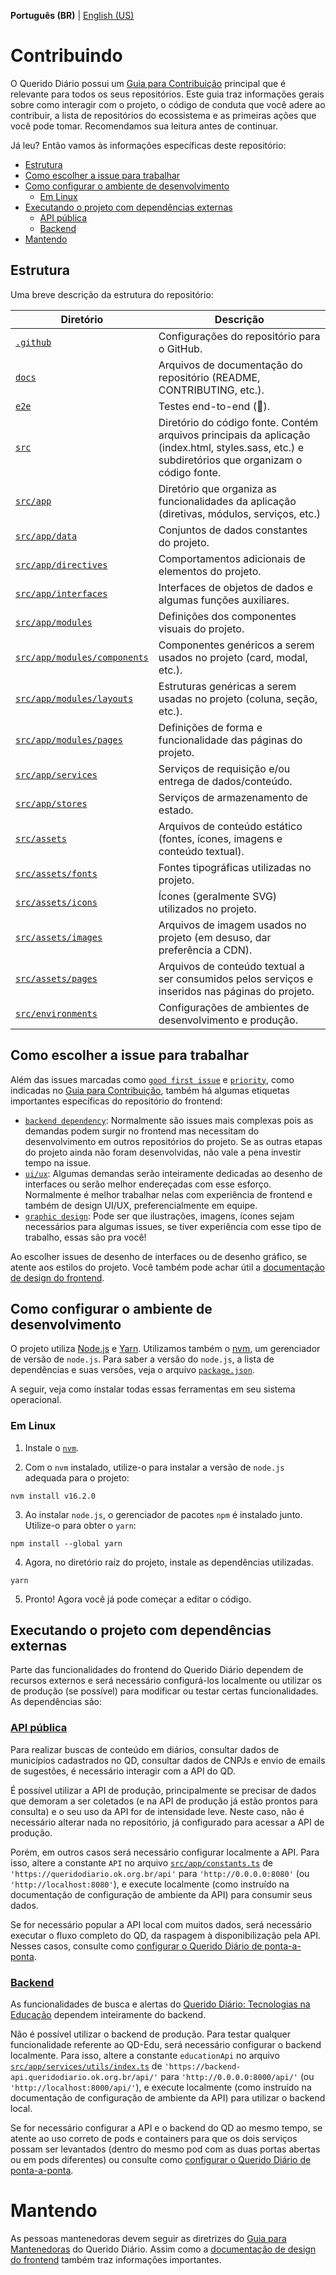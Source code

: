 **Português (BR)** | [English (US)](/docs/CONTRIBUTING-en-US.md)

# Contribuindo
O Querido Diário possui um [Guia para Contribuição](https://docs.queridodiario.ok.org.br/pt-br/latest/contribuindo/guia-de-contribuicao.html#contribuindo) principal que é relevante para todos os seus repositórios. Este guia traz informações gerais sobre como interagir com o projeto, o código de conduta que você adere ao contribuir, a lista de repositórios do ecossistema e as primeiras ações que você pode tomar. Recomendamos sua leitura antes de continuar.

Já leu? Então vamos às informações específicas deste repositório:
- [Estrutura](#estrutura)
- [Como escolher a issue para trabalhar](#como-escolher-a-issue-para-trabalhar)
- [Como configurar o ambiente de desenvolvimento](#como-configurar-o-ambiente-de-desenvolvimento)
    - [Em Linux](#em-linux)
- [Executando o projeto com dependências externas](#executando-o-projeto-com-dependências-externas)
    - [API pública](#api-pública)
    - [Backend](#backend)
- [Mantendo](#mantendo)

## Estrutura

Uma breve descrição da estrutura do repositório:

| **Diretório**                                               | **Descrição**                                                                                                                                    |
|-------------------------------------------------------------|--------------------------------------------------------------------------------------------------------------------------------------------------|
| [`.github`](/.github)                                       | Configurações do repositório para o GitHub.                                                                                                      |
| [`docs`](/docs)                                             | Arquivos de documentação do repositório (README, CONTRIBUTING, etc.).                                                                            |
| [`e2e`](/e2e)                                               | Testes end-to-end (👀).                                                                                                                          |
| [`src`](/src)                                               | Diretório do código fonte. Contém arquivos principais da aplicação (index.html, styles.sass, etc.) e subdiretórios que organizam o código fonte. |
| [`src/app`](/src/app)                                       | Diretório que organiza as funcionalidades da aplicação (diretivas, módulos, serviços, etc.)                                                      |
| [`src/app/data`](/src/app/data)                             | Conjuntos de dados constantes do projeto.                                                                                                        |
| [`src/app/directives`](/src/app/directives)                 | Comportamentos adicionais de elementos do projeto.                                                                                               |
| [`src/app/interfaces`](/src/app/interfaces)                 | Interfaces de objetos de dados e algumas funções auxiliares.                                                                                     |
| [`src/app/modules`](/src/app/modules)                       | Definições dos componentes visuais do projeto.                                                                                                   |
| [`src/app/modules/components`](/src/app/modules/components) | Componentes genéricos a serem usados no projeto (card, modal, etc.).                                                                             |
| [`src/app/modules/layouts`](/src/app/modules/layouts)       | Estruturas genéricas a serem usadas no projeto (coluna, seção, etc.).                                                                            |
| [`src/app/modules/pages`](/src/app/modules/pages)           | Definições de forma e funcionalidade das páginas do projeto.                                                                                     |
| [`src/app/services`](/src/app/services)                     | Serviços de requisição e/ou entrega de dados/conteúdo.                                                                                           |
| [`src/app/stores`](/src/app/stores)                         | Serviços de armazenamento de estado.                                                                                                             |
| [`src/assets`](/src/assets)                                 | Arquivos de conteúdo estático (fontes, ícones, imagens e conteúdo textual).                                                                      |
| [`src/assets/fonts`](/src/assets/fonts)                     | Fontes tipográficas utilizadas no projeto.                                                                                                       |
| [`src/assets/icons`](/src/assets/icons)                     | Ícones (geralmente SVG) utilizados no projeto.                                                                                                   |
| [`src/assets/images`](/src/assets/images)                   | Arquivos de imagem usados no projeto (em desuso, dar preferência a CDN).                                                                         |
| [`src/assets/pages`](/src/assets/pages)                     | Arquivos de conteúdo textual a ser consumidos pelos serviços e inseridos nas páginas do projeto.                                                 |
| [`src/environments`](/src/environments)                     | Configurações de ambientes de desenvolvimento e produção.                                                                                        |


## Como escolher a issue para trabalhar

Além das issues marcadas como [`good first issue`](https://github.com/okfn-brasil/querido-diario-frontend/issues?q=is%3Aissue+is%3Aopen+label%3A%22good+first+issue%22) e [`priority`](https://github.com/okfn-brasil/querido-diario-frontend/issues?q=is%3Aissue+is%3Aopen+label%3A%22priority%22), como indicadas no [Guia para Contribuição](https://docs.queridodiario.ok.org.br/pt-br/latest/contribuindo/guia-de-contribuicao.html#contribuindo), também há algumas etiquetas importantes específicas do repositório do frontend:
- [`backend dependency`](https://github.com/okfn-brasil/querido-diario-frontend/issues?q=is%3Aissue+is%3Aopen+label%3A%22backend+dependency%22): Normalmente são issues mais complexas pois as demandas podem surgir no frontend mas necessitam do desenvolvimento em outros repositórios do projeto. Se as outras etapas do projeto ainda não foram desenvolvidas, não vale a pena investir tempo na issue.
- [`ui/ux`](https://github.com/okfn-brasil/querido-diario-frontend/issues?q=is%3Aissue+is%3Aopen+label%3Aui%2Fux): Algumas demandas serão inteiramente dedicadas ao desenho de interfaces ou serão melhor endereçadas com esse esforço. Normalmente é melhor trabalhar nelas com experiência de frontend e também de design UI/UX, preferencialmente em equipe.
- [`graphic design`](https://github.com/okfn-brasil/querido-diario-frontend/issues?q=is%3Aissue+is%3Aopen+label%3A%22graphic+design%22): Pode ser que ilustrações, imagens, ícones sejam necessários para algumas issues, se tiver experiência com esse tipo de trabalho, essas são pra você!

Ao escolher issues de desenho de interfaces ou de desenho gráfico, se atente aos estilos do projeto. Você também pode achar útil a [documentação de design do frontend](https://docs.queridodiario.ok.org.br/pt-br/latest/contribuindo/frontend.html).

## Como configurar o ambiente de desenvolvimento
O projeto utiliza [Node.js](https://nodejs.org/) e [Yarn](https://yarnpkg.com/). Utilizamos também o [nvm](https://github.com/nvm-sh/nvm), um gerenciador de versão de `node.js`. Para saber a versão do `node.js`, a lista de dependências e suas versões, veja o arquivo [`package.json`](/package.json). 

A seguir, veja como instalar todas essas ferramentas em seu sistema operacional.

### Em Linux

1. Instale o [`nvm`](https://github.com/nvm-sh/nvm).

2. Com o `nvm` instalado, utilize-o para instalar a versão de `node.js` adequada para o projeto:
```console
nvm install v16.2.0
```

3. Ao instalar `node.js`, o gerenciador de pacotes `npm` é instalado junto. Utilize-o para obter o `yarn`:
```console
npm install --global yarn
```

4. Agora, no diretório raíz do projeto, instale as dependências utilizadas.
```console
yarn
```

5. Pronto! Agora você já pode começar a editar o código.

## Executando o projeto com dependências externas

Parte das funcionalidades do frontend do Querido Diário dependem de recursos externos e será necessário configurá-los localmente ou utilizar os de produção (se possível) para modificar ou testar certas funcionalidades. As dependências são:

### [API pública](https://github.com/okfn-brasil/querido-diario-api/)

Para realizar buscas de conteúdo em diários, consultar dados de municípios cadastrados no QD, consultar dados de CNPJs e envio de emails de sugestões, é necessário interagir com a API do QD.

É possível utilizar a API de produção, principalmente se precisar de dados que demoram a ser coletados (e na API de produção já estão prontos para consulta) e o seu uso da API for de intensidade leve. Neste caso, não é necessário alterar nada no repositório, já configurado para acessar a API de produção.

Porém, em outros casos será necessário configurar localmente a API. Para isso, altere a constante `API` no arquivo [`src/app/constants.ts`](/src/app/constants.ts) de `'https://queridodiario.ok.org.br/api'` para `'http://0.0.0.0:8080'` (ou `'http://localhost:8080'`), e execute localmente (como instruído na documentação de configuração de ambiente da API) para consumir seus dados.

Se for necessário popular a API local com muitos dados, será necessário executar o fluxo completo do QD, da raspagem à disponibilização pela API. Nesses casos, consulte como [configurar o Querido Diário de ponta-a-ponta](https://docs.queridodiario.ok.org.br/pt-br/latest/contribuindo/configuracao-de-ponta-a-ponta.html).

### [Backend](https://github.com/okfn-brasil/querido-diario-backend/)

As funcionalidades de busca e alertas do [Querido Diário: Tecnologias na Educação](https://queridodiario.ok.org.br/educacao) dependem inteiramente do backend.

Não é possível utilizar o backend de produção. Para testar qualquer funcionalidade referente ao QD-Edu, será necessário configurar o backend localmente. Para isso, altere a constante `educationApi` no arquivo [`src/app/services/utils/index.ts`](/src/app/services/utils/index.ts) de `'https://backend-api.queridodiario.ok.org.br/api/'` para `'http://0.0.0.0:8000/api/'` (ou `'http://localhost:8000/api/'`), e execute localmente (como instruído na documentação de configuração de ambiente da API) para utilizar o backend local.

Se for necessário configurar a API e o backend do QD ao mesmo tempo, se atente ao uso correto de pods e containers para que os dois serviços possam ser levantados (dentro do mesmo pod com as duas portas abertas ou em pods diferentes) ou consulte como [configurar o Querido Diário de ponta-a-ponta](https://docs.queridodiario.ok.org.br/pt-br/latest/contribuindo/configuracao-de-ponta-a-ponta.html).

# Mantendo
As pessoas mantenedoras devem seguir as diretrizes do [Guia para Mantenedoras](https://docs.queridodiario.ok.org.br/pt-br/latest/contribuindo/guia-de-contribuicao.html#mantendo) do Querido Diário. Assim como a [documentação de design do frontend](https://docs.queridodiario.ok.org.br/pt-br/latest/contribuindo/frontend.html) também traz informações importantes.

